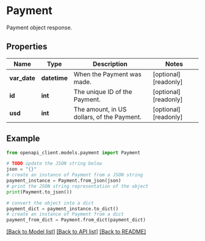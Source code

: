 # Payment

Payment object response.

## Properties

Name | Type | Description | Notes
------------ | ------------- | ------------- | -------------
**var_date** | **datetime** | When the Payment was made. | [optional] [readonly] 
**id** | **int** | The unique ID of the Payment. | [optional] [readonly] 
**usd** | **int** | The amount, in US dollars, of the Payment. | [optional] [readonly] 

## Example

```python
from openapi_client.models.payment import Payment

# TODO update the JSON string below
json = "{}"
# create an instance of Payment from a JSON string
payment_instance = Payment.from_json(json)
# print the JSON string representation of the object
print(Payment.to_json())

# convert the object into a dict
payment_dict = payment_instance.to_dict()
# create an instance of Payment from a dict
payment_from_dict = Payment.from_dict(payment_dict)
```
[[Back to Model list]](../README.md#documentation-for-models) [[Back to API list]](../README.md#documentation-for-api-endpoints) [[Back to README]](../README.md)


